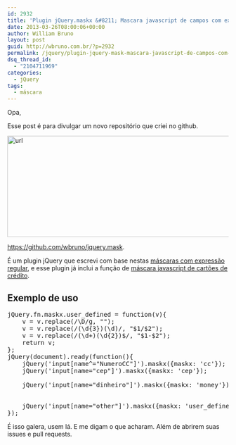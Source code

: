 ```yaml
---
id: 2932
title: 'Plugin jQuery.maskx &#8211; Mascara javascript de campos com expressão regular &#8211; regex'
date: 2013-03-26T08:00:06+00:00
author: William Bruno
layout: post
guid: http://wbruno.com.br/?p=2932
permalink: /jquery/plugin-jquery-mask-mascara-javascript-de-campos-com-expressao-regular-regex/
dsq_thread_id:
  - "2104711969"
categories:
  - jQuery
tags:
  - máscara
---
```

Opa,

Esse post é para divulgar um novo repositório que criei no github.
  
[<img src="http://wbruno.com.br/wp-content/uploads/2013/03/url.png" alt="url" width="580" height="230" class="aligncenter size-full wp-image-2933" srcset="http://wbruno.com.br/wp-content/uploads/2013/03/url.png 580w, http://wbruno.com.br/wp-content/uploads/2013/03/url-300x118.png 300w" sizes="(max-width: 580px) 100vw, 580px" />](http://wbruno.com.br/wp-content/uploads/2013/03/url.png)

<a href="https://github.com/wbruno/jquery.mask" rel="external nofollow" target="_blank">https://github.com/wbruno/jquery.mask</a>.

É um plugin jQuery que escrevi com base nestas [máscaras com expressão regular](http://wbruno.com.br/2011/03/12/diversas-mascaras-com-er/), e esse plugin já inclui a função de [máscara javascript de cartões de crédito](http://wbruno.com.br/2013/03/25/mascara-cartao-de-credito-com-javascript-e-expressao-regular-regex/).

## Exemplo de uso

<pre name="code" class="javascript">jQuery.fn.maskx.user_defined = function(v){
	v = v.replace(/\D/g, "");
	v = v.replace(/(\d{3})(\d)/, "$1/$2");
	v = v.replace(/(\d+)(\d{2})$/, "$1-$2");
	return v;
};
jQuery(document).ready(function(){
    jQuery('input[name^="NumeroCC"]').maskx({maskx: 'cc'});
    jQuery('input[name="cep"]').maskx({maskx: 'cep'});

    jQuery('input[name="dinheiro"]').maskx({maskx: 'money'});


    jQuery('input[name="other"]').maskx({maskx: 'user_defined'});
});
</pre>

É isso galera, usem lá. E me digam o que acharam. Além de abrirem suas issues e pull requests.